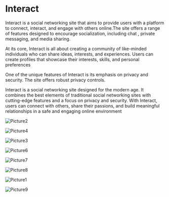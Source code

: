 # Interact

  Interact is a social networking site that aims to provide users with a platform to connect, interact, and engage with others online.The site offers a range of features designed to encourage socialization, including chat , private messaging, and media sharing.

  At its core, Interact is all about creating a community of like-minded individuals who can share ideas, interests, and experiences. Users can create profiles that showcase their interests, skills, and personal preferences

   One of the unique features of Interact is its emphasis on privacy and security. The site offers robust privacy controls.

  Interact is a social networking site designed for the modern age. It combines the best elements of traditional social networking sites with cutting-edge features and a focus on privacy and security. With Interact, users can connect with others, share their passions, and build meaningful relationships in a safe and engaging online environment

![Picture2](https://github.com/DP-NOTHING/Interact/assets/107257619/1b658e32-6fcd-4833-b864-d850df060ad2)

![Picture4](https://github.com/DP-NOTHING/Interact/assets/107257619/554d7cd9-31cb-4f35-836b-4d3160b3cf33)

![Picture3](https://github.com/DP-NOTHING/Interact/assets/107257619/dd61858a-71de-499d-82cf-3d1a1e87a535)

![Picture6](https://github.com/DP-NOTHING/Interact/assets/107257619/a4ea79d2-6998-452f-8975-32f497413db1)

![Picture7](https://github.com/DP-NOTHING/Interact/assets/107257619/7c86394a-ada2-4264-91ee-54073ad22c20)

![Picture8](https://github.com/DP-NOTHING/Interact/assets/107257619/a829e189-b035-4ec0-881b-84de04323c5a)

![Picture1](https://github.com/DP-NOTHING/Interact/assets/107257619/38f5431e-4e3c-4b7e-8c60-a23e267270c5)

![Picture9](https://github.com/DP-NOTHING/Interact/assets/107257619/b088096e-376c-4af0-85a1-50edd65a3205)









